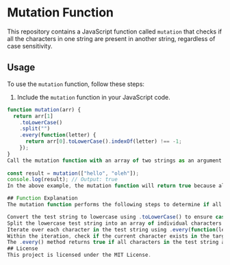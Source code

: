 # Mutation Function

This repository contains a JavaScript function called `mutation` that checks if all the characters in one string are present in another string, regardless of case sensitivity.

## Usage

To use the `mutation` function, follow these steps:

1. Include the `mutation` function in your JavaScript code.

```javascript
function mutation(arr) {
  return arr[1]
    .toLowerCase()
    .split("")
    .every(function(letter) {
      return arr[0].toLowerCase().indexOf(letter) !== -1;
    });
}
Call the mutation function with an array of two strings as an argument. The first string represents the target string, and the second string represents the test string.
  
const result = mutation(["hello", "oleh"]);
console.log(result); // Output: true
In the above example, the mutation function will return true because all the characters in the test string "oleh" are present in the target string "hello".

## Function Explanation
The mutation function performs the following steps to determine if all characters in the test string are present in the target string:

Convert the test string to lowercase using .toLowerCase() to ensure case insensitivity.
Split the lowercase test string into an array of individual characters using .split("").
Iterate over each character in the test string using .every(function(letter) { ... }).
Within the iteration, check if the current character exists in the target string by using .toLowerCase().indexOf(letter) !== -1. This returns true if the character is found and false otherwise.
The .every() method returns true if all characters in the test string are found in the target string, and false otherwise.
## License
This project is licensed under the MIT License.






